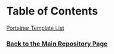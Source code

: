 # Table of Contents

[Portainer Template List](https://github.com/mycroftwilde/portainer_templates/tree/master/TemplatesList)


### [Back to the Main Repository Page](https://github.com/mycroftwilde/portainer_templates)
